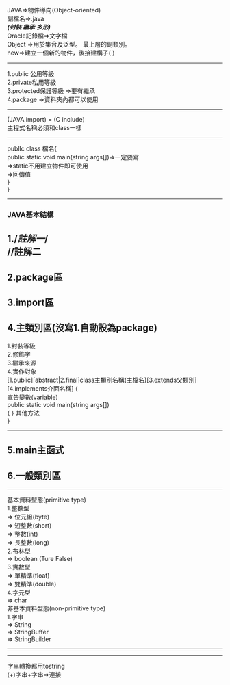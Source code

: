 JAVA=>物件導向(Object-oriented)    
副檔名=>.java  
***(封裝 繼承 多形)***  
Oracle記錄檔=>文字檔  
Object =>用於集合及泛型。 最上層的副類別。  
new=>建立一個新的物件，後接建構子( )  

------------
1.public 公用等級    
2.private私用等級  
3.protected保護等級  =>要有繼承  
4.package =>資料夾內都可以使用

------------
(JAVA import) = (C include)  
主程式名稱必須和class一樣

------------

publlc class 檔名{   
public static void main(string args[])=>一定要寫    
 =>static不用建立物件即可使用    
 =>回傳值    
   }  
}  

------------
### JAVA基本結構
1./*註解一*/  
  //註解二  
------------
2.package區 
------------
3.import區  
------------
4.主類別區(沒寫1.自動設為package)
------------
   1.封裝等級    
   2.修飾字  
   3.繼承來源  
   4.實作對象  
[1.public][abstract|2.final]class主類別名稱(主檔名)[3.extends父類別][4.implements介面名稱]
{  
宣告變數(variable)  
public static void main(string args[])  
{
}
其他方法  
}

------------
5.main主函式  
------------

6.一般類別區  
------------
--------------------
基本資料型態(primitive type)     
1.整數型  
      => 位元組(byte)   
      => 短整數(short)    
      => 整數(int)   
      => 長整數(long)    
2.布林型  
      => boolean (Ture False)  
3.實數型  
      => 單精準(float)  
      => 雙精準(double)  
4.字元型  
      => char  
非基本資料型態(non-primitive type)      
 1.字串  
      => String  
      => StringBuffer  
      => StringBuilder 
      
------------
------------
字串轉換都用tostring  
(+)字串+字串=>連接  

